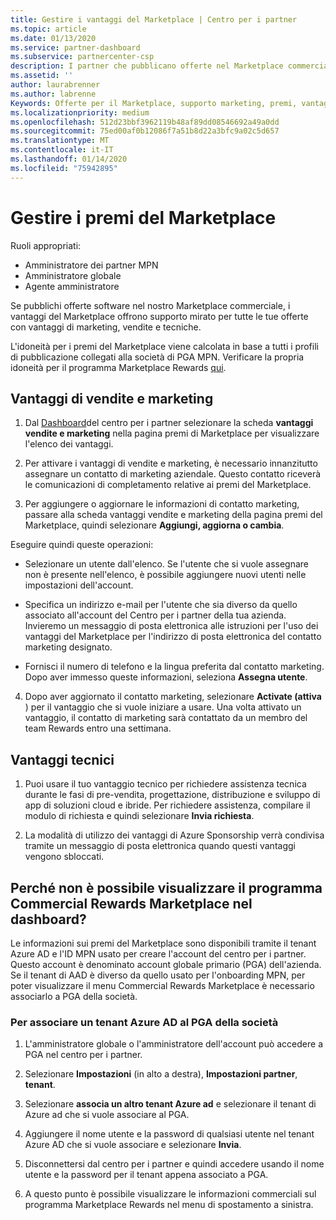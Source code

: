 ```yaml
---
title: Gestire i vantaggi del Marketplace | Centro per i partner
ms.topic: article
ms.date: 01/13/2020
ms.service: partner-dashboard
ms.subservice: partnercenter-csp
description: I partner che pubblicano offerte nel Marketplace commerciale sono idonei per i vantaggi che offrono supporto marketing.
ms.assetid: ''
author: laurabrenner
ms.author: labrenne
Keywords: Offerte per il Marketplace, supporto marketing, premi, vantaggi per gli editori
ms.localizationpriority: medium
ms.openlocfilehash: 512d23bbf3962119b48af89dd08546692a49a0dd
ms.sourcegitcommit: 75ed00af0b12086f7a51b8d22a3bfc9a02c5d657
ms.translationtype: MT
ms.contentlocale: it-IT
ms.lasthandoff: 01/14/2020
ms.locfileid: "75942895"
---
```

# <a name="manage-marketplace-rewards"></a>Gestire i premi del Marketplace

Ruoli appropriati:

- Amministratore dei partner MPN
- Amministratore globale
- Agente amministratore

Se pubblichi offerte software nel nostro Marketplace commerciale, i vantaggi del Marketplace offrono supporto mirato per tutte le tue offerte con vantaggi di marketing, vendite e tecniche. 

L'idoneità per i premi del Marketplace viene calcolata in base a tutti i profili di pubblicazione collegati alla società di PGA MPN. Verificare la propria idoneità per il programma Marketplace Rewards [qui](https://partner.microsoft.com/dashboard/mpn/program/commercialmarketplace). 


## <a name="sales-and-marketing-benefits"></a>Vantaggi di vendite e marketing

1. Dal [Dashboard](https://partner.microsoft.com/dashboard)del centro per i partner selezionare la scheda **vantaggi vendite e marketing** nella pagina premi di Marketplace per visualizzare l'elenco dei vantaggi. 

2. Per attivare i vantaggi di vendite e marketing, è necessario innanzitutto assegnare un contatto di marketing aziendale. Questo contatto riceverà le comunicazioni di completamento relative ai premi del Marketplace.

3. Per aggiungere o aggiornare le informazioni di contatto marketing, passare alla scheda vantaggi vendite e marketing della pagina premi del Marketplace, quindi selezionare **Aggiungi, aggiorna o cambia**. 

Eseguire quindi queste operazioni:

  - Selezionare un utente dall'elenco. Se l'utente che si vuole assegnare non è presente nell'elenco, è possibile aggiungere nuovi utenti nelle impostazioni dell'account.

  - Specifica un indirizzo e-mail per l'utente che sia diverso da quello associato all'account del Centro per i partner della tua azienda. Invieremo un messaggio di posta elettronica alle istruzioni per l'uso dei vantaggi del Marketplace per l'indirizzo di posta elettronica del contatto marketing designato.

  - Fornisci il numero di telefono e la lingua preferita dal contatto marketing. Dopo aver immesso queste informazioni, seleziona **Assegna utente**.

4. Dopo aver aggiornato il contatto marketing, selezionare **Activate (attiva** ) per il vantaggio che si vuole iniziare a usare. Una volta attivato un vantaggio, il contatto di marketing sarà contattato da un membro del team Rewards entro una settimana.

## <a name="technical-benefits"></a>Vantaggi tecnici

1. Puoi usare il tuo vantaggio tecnico per richiedere assistenza tecnica durante le fasi di pre-vendita, progettazione, distribuzione e sviluppo di app di soluzioni cloud e ibride. Per richiedere assistenza, compilare il modulo di richiesta e quindi selezionare **Invia richiesta**.

2. La modalità di utilizzo dei vantaggi di Azure Sponsorship verrà condivisa tramite un messaggio di posta elettronica quando questi vantaggi vengono sbloccati. 

## <a name="why-cant-i-see-the-commercial-rewards-marketplace-program-on-my-dashboard"></a>Perché non è possibile visualizzare il programma Commercial Rewards Marketplace nel dashboard?

Le informazioni sui premi del Marketplace sono disponibili tramite il tenant Azure AD e l'ID MPN usato per creare l'account del centro per i partner. Questo account è denominato account globale primario (PGA) dell'azienda. Se il tenant di AAD è diverso da quello usato per l'onboarding MPN, per poter visualizzare il menu Commercial Rewards Marketplace è necessario associarlo a PGA della società. 

### <a name="to-associate-an-azure-ad-tenant-with-the-pga-of-your-company"></a>Per associare un tenant Azure AD al PGA della società

1. L'amministratore globale o l'amministratore dell'account può accedere a PGA nel centro per i partner.

2. Selezionare **Impostazioni** (in alto a destra), **Impostazioni partner**, **tenant**. 

3. Selezionare **associa un altro tenant Azure ad** e selezionare il tenant di Azure ad che si vuole associare al PGA.

4. Aggiungere il nome utente e la password di qualsiasi utente nel tenant Azure AD che si vuole associare e selezionare **Invia**.

5. Disconnettersi dal centro per i partner e quindi accedere usando il nome utente e la password per il tenant appena associato a PGA.

6. A questo punto è possibile visualizzare le informazioni commerciali sul programma Marketplace Rewards nel menu di spostamento a sinistra.


